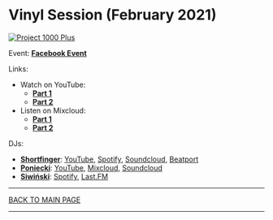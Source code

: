 # Vinyl Session (February 2021)

[![Project 1000 Plus](https://thumbnailer.mixcloud.com/unsafe/300x300/extaudio/1/4/9/d/a20f-1d67-42fc-a2ba-d6cd423cdf8d)](https://www.youtube.com/watch?v=KpILvH0ezBw)

Event: [**Facebook Event**](https://www.facebook.com/events/277842430415743/)

Links:

* Watch on YouTube: 
  * [**Part 1**](https://www.youtube.com/watch?v=YSf2kNsz5kY)
  * [**Part 2**](https://www.youtube.com/watch?v=KpILvH0ezBw)
* Listen on Mixcloud:
  * [**Part 1**](https://www.mixcloud.com/project1000plus/vinyl-session-part-1-onebyone-february-2021/)
  * [**Part 2**](https://www.mixcloud.com/project1000plus/vinyl-session-part-2-b2b-february-2021/)


DJs:
* [**Shortfinger**](https://www.facebook.com/shortfingermusic): 
[YouTube](https://www.youtube.com/user/shortfingermusic/featured), 
[Spotify](https://open.spotify.com/artist/4haPZnVIPpsKbtBken68Iq?si=M9q2KUObSLOzwGc2i0n9kA), 
[Soundcloud](https://soundcloud.com/shortfinger/tracks), 
[Beatport](https://www.beatport.com/artist/shortfinger/757830)
* [**Poniecki**](https://www.facebook.com/Poniecki): 
[YouTube](https://www.youtube.com/channel/UCo5ZkQ4xLpDnOgFLay78E5Q), 
[Mixcloud](https://www.mixcloud.com/Poniecki/), 
[Soundcloud](https://soundcloud.com/poniecki/popular-tracks) 
* [**Siwiński**](https://hopbit.github.io/sets/): 
[Spotify](https://open.spotify.com/user/hopbit?si=pAVfyUj-ShGiy38p4GQeYA), 
[Last.FM](https://www.last.fm/user/lsiwinski)

----

[BACK TO MAIN PAGE](./README.md)

----